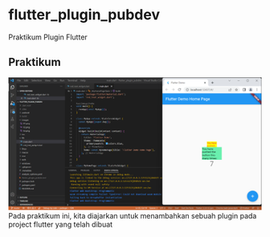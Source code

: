 # flutter_plugin_pubdev

Praktikum Plugin Flutter

## Praktikum
![Screenshot startup_namer](images/04.png)
Pada praktikum ini, kita diajarkan untuk menambahkan sebuah plugin pada project flutter yang telah dibuat
